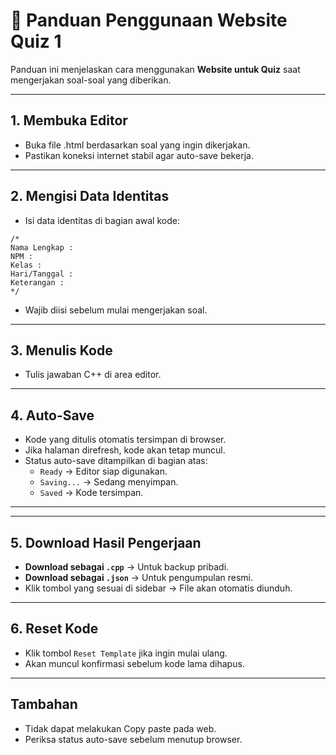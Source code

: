 # 📝 Panduan Penggunaan Website Quiz 1

Panduan ini menjelaskan cara menggunakan **Website untuk Quiz** saat mengerjakan soal-soal yang diberikan.

---

## 1. Membuka Editor
- Buka file .html berdasarkan soal yang ingin dikerjakan.
- Pastikan koneksi internet stabil agar auto-save bekerja.

---

## 2. Mengisi Data Identitas
- Isi data identitas di bagian awal kode:
```
/*
Nama Lengkap :
NPM :
Kelas :
Hari/Tanggal :
Keterangan :
*/
```
- Wajib diisi sebelum mulai mengerjakan soal.

---

## 3. Menulis Kode
- Tulis jawaban C++ di area editor.

---

## 4. Auto-Save
- Kode yang ditulis otomatis tersimpan di browser.
- Jika halaman direfresh, kode akan tetap muncul.
- Status auto-save ditampilkan di bagian atas:
  - `Ready` → Editor siap digunakan.
  - `Saving...` → Sedang menyimpan.
  - `Saved` → Kode tersimpan.

---

---

## 5. Download Hasil Pengerjaan
- **Download sebagai `.cpp`** → Untuk backup pribadi.
- **Download sebagai `.json`** → Untuk pengumpulan resmi.
- Klik tombol yang sesuai di sidebar → File akan otomatis diunduh.

---

## 6. Reset Kode
- Klik tombol `Reset Template` jika ingin mulai ulang.
- Akan muncul konfirmasi sebelum kode lama dihapus.

---

## Tambahan
- Tidak dapat melakukan Copy paste pada web.
- Periksa status auto-save sebelum menutup browser.
